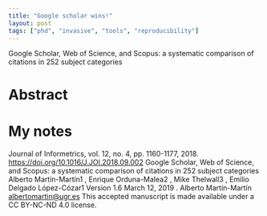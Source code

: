 ```yaml
---
title: "Google scholar wins!"
layout: post
tags: ["phd", "invasive", "tools", "reproducibility"]
---
```


Google Scholar, Web of Science, and Scopus: a systematic comparison of citations in 252 subject categories

# Abstract

# My notes






Journal of Informetrics, vol. 12, no. 4, pp. 1160-1177, 2018.
https://doi.org/10.1016/J.JOI.2018.09.002
Google Scholar, Web of Science, and
Scopus: a systematic comparison of
citations in 252 subject categories
Alberto Martín-Martín1
, Enrique Orduna-Malea2
, Mike
Thelwall3
, Emilio Delgado López-Cózar1
Version 1.6
March 12, 2019
.
Alberto Martín-Martín
albertomartin@ugr.es
This accepted manuscript is made available under a CC BY-NC-ND 4.0 license.